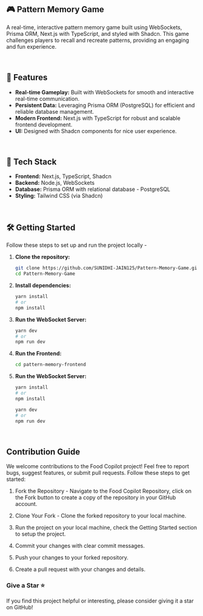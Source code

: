 ## 🎮 Pattern Memory Game
A real-time, interactive pattern memory game built using WebSockets, Prisma ORM, Next.js with TypeScript, and styled with Shadcn. This game challenges players to recall and recreate patterns, providing an engaging and fun experience.

<br/> 

## 🌟 Features
 - **Real-time Gameplay:** Built with WebSockets for smooth and interactive real-time communication.
 - **Persistent Data:** Leveraging Prisma ORM (PostgreSQL) for efficient and reliable database management.
 - **Modern Frontend:** Next.js with TypeScript for robust and scalable frontend development.
 - **UI:** Designed with Shadcn components for nice user experience.

<br/> 

## 🚀 Tech Stack
 - **Frontend:** Next.js, TypeScript, Shadcn
 - **Backend:** Node.js, WebSockets
 - **Database:** Prisma ORM with relational database - PostgreSQL
 - **Styling:** Tailwind CSS (via Shadcn)

<br/>

## 🛠 Getting Started
Follow these steps to set up and run the project locally - 

1. **Clone the repository:**
   ```bash
   git clone https://github.com/SUNIDHI-JAIN125/Pattern-Memory-Game.git
   cd Pattern-Memory-Game
   ```

2. **Install dependencies:**
   ```bash
   yarn install
   # or
   npm install
   ```

3. **Run the WebSocket Server:**
    ```bash
    yarn dev
    # or
    npm run dev
    ```
4. **Run the Frontend:**
   ```bash
   cd pattern-memory-frontend
   ```

5. **Run the WebSocket Server:**
    ```bash
   yarn install
   # or
   npm install
    
    yarn dev
    # or
    npm run dev
    ```

<br/>

## Contribution Guide
We welcome contributions to the Food Copilot project! Feel free to report bugs, suggest features, or submit pull requests. Follow these steps to get started:

 1. Fork the Repository - Navigate to the Food Copilot Repository, click on the Fork button to create a copy of the repository in your GitHub account.
 
 2. Clone Your Fork - Clone the forked repository to your local machine.

 3. Run the project on your local machine, check the Getting Started section to setup the project.
 4. Commit your changes with clear commit messages.
 5. Push your changes to your forked repository.
 6. Create a pull request with your changes and details.


### Give a Star ⭐
If you find this project helpful or interesting, please consider giving it a star on GitHub! 
